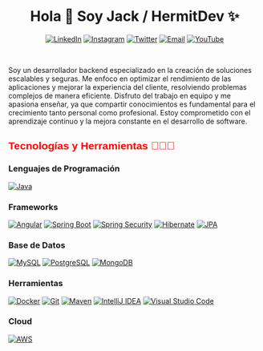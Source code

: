 
<h1 align="center">Hola 👋 Soy Jack / HermitDev ✨</h1>
<p align="center">

<div align="center">
  
  [![LinkedIn](https://img.shields.io/badge/LinkedIn-0A66C2?style=for-the-badge&logo=linkedin&logoColor=white)](https://www.linkedin.com/in/tu-perfil-linkedin)
  [![Instagram](https://img.shields.io/badge/Instagram-E4405F?style=for-the-badge&logo=instagram&logoColor=white)](https://www.instagram.com/tu-perfil-instagram)
  [![Twitter](https://img.shields.io/badge/Twitter-1DA1F2?style=for-the-badge&logo=twitter&logoColor=white)](https://www.twitter.com/tu-perfil-twitter)
  [![Email](https://img.shields.io/badge/Email-D14836?style=for-the-badge&logo=gmail&logoColor=white)](mailto:tuemail@example.com)
  [![YouTube](https://img.shields.io/badge/YouTube-FF0000?style=for-the-badge&logo=youtube&logoColor=white)](https://www.youtube.com/c/tu-canal)

</div>


<br />
<p>Soy un desarrollador backend especializado en la creación de soluciones escalables y seguras. Me enfoco en optimizar el rendimiento de las aplicaciones y mejorar la experiencia del cliente, resolviendo problemas complejos de manera eficiente. Disfruto del trabajo en equipo y me apasiona enseñar, ya que compartir conocimientos es fundamental para el crecimiento tanto personal como profesional. Estoy comprometido con el aprendizaje continuo y la mejora constante en el desarrollo de software.
</p>
<h2 style="color:#FF0000; font-family:Arial, sans-serif;">Tecnologías y Herramientas 👨🏻‍💻</h2>
<!--tech stack icons-->
<h3>Lenguajes de Programación</h3>

[![Java](https://img.shields.io/badge/Java-ED8B00?style=for-the-badge&logo=java&logoColor=white)](https://www.java.com)

<h3>Frameworks</h3>

[![Angular](https://img.shields.io/badge/Angular-DD0031?style=for-the-badge&logo=angular&logoColor=white)](https://angular.io/)
[![Spring Boot](https://img.shields.io/badge/Spring_Boot-6DB33F?style=for-the-badge&logo=spring-boot&logoColor=white)](https://spring.io/projects/spring-boot)
[![Spring Security](https://img.shields.io/badge/Spring_Security-6DB33F?style=for-the-badge&logo=spring-security&logoColor=white)](https://spring.io/projects/spring-security)
[![Hibernate](https://img.shields.io/badge/Hibernate-59666C?style=for-the-badge&logo=hibernate&logoColor=white)](https://hibernate.org/)
[![JPA](https://img.shields.io/badge/JPA-59666C?style=for-the-badge&logo=java&logoColor=white)](https://en.wikipedia.org/wiki/Java_Persistence_API)

<h3>Base de Datos</h3>

[![MySQL](https://img.shields.io/badge/MySQL-4479A1?style=for-the-badge&logo=mysql&logoColor=white)](https://www.mysql.com/)
[![PostgreSQL](https://img.shields.io/badge/PostgreSQL-336791?style=for-the-badge&logo=postgresql&logoColor=white)](https://www.postgresql.org/)
[![MongoDB](https://img.shields.io/badge/MongoDB-4EA94B?style=for-the-badge&logo=mongodb&logoColor=white)](https://www.mongodb.com/)

<h3>Herramientas</h3>

[![Docker](https://img.shields.io/badge/Docker-2496ED?style=for-the-badge&logo=docker&logoColor=white)](https://www.docker.com/)
[![Git](https://img.shields.io/badge/Git-F05032?style=for-the-badge&logo=git&logoColor=white)](https://git-scm.com/)
[![Maven](https://img.shields.io/badge/Maven-C71A36?style=for-the-badge&logo=apache-maven&logoColor=white)](https://maven.apache.org/)
[![IntelliJ IDEA](https://img.shields.io/badge/IntelliJ_IDEA-000000?style=for-the-badge&logo=intellij-idea&logoColor=white)](https://www.jetbrains.com/idea/)
[![Visual Studio Code](https://img.shields.io/badge/Visual_Studio_Code-0078D4?style=for-the-badge&logo=visual%20studio%20code&logoColor=white)](https://code.visualstudio.com/)

<h3>Cloud</h3>

[![AWS](https://img.shields.io/badge/AWS-232F3E?style=for-the-badge&logo=amazon-aws&logoColor=white)](https://aws.amazon.com/)
